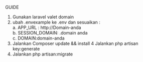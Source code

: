 GUIDE

1. Gunakan laravel valet domain
2. ubah .envexample ke .env dan sesuaikan :<br>
    a. APP_URL : http://Domain-anda<br>
    b. SESSION_DOMAIN: .domain anda<br>
    c. DOMAIN:domain-anda
3. Jalankan Composer update && install
4  Jalankan php artisan key:generate
5. Jalankan php artisan:migrate

